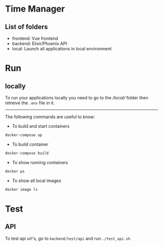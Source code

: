 # Time Manager

## List of folders

- frontend: Vue frontend
- backend: Elixir/Phoenix API
- local: Launch all applications in local environment

# Run

## locally

To run your applications locally you need to go to the */local/* folder then retreive the `.env` file in it.

---

The following commands are useful to know:

 - To build and start containers
```bash
docker-compose up
```
- To build container
```bash
docker-compose build
```
- To show running containers
```bash
docker ps 
```
- To show all local images
```bash
docker image ls 
```

# Test

## API 

 To test api url's, go to `backend/test/api` and run `./test_api.sh`
